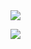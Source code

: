 <img src="https://cdn.discordapp.com/banners/1030495490963411045/700a7e90f05ce6854260e1cf97c15508.webp?size=1024" draggable="false">

	 
<a href="https://discord.com/users/1030495490963411045"><img align="center"
src="https://lanyard-profile-readme.vercel.app/api/1030495490963411045?bg=00000000" />
</a>
